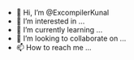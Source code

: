 - 👋 Hi, I’m @ExcompilerKunal
- 👀 I’m interested in ...
- 🌱 I’m currently learning ...
- 💞️ I’m looking to collaborate on ...
- 📫 How to reach me ...

<!---
ExcompilerKunal/ExcompilerKunal is a ✨ special ✨ repository because its `README.md` (this file) appears on your GitHub profile.
You can click the Preview link to take a look at your changes.
--->
